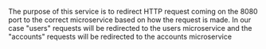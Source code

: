 The purpose of this service is to redirect HTTP request
coming on the 8080 port to the correct microservice
based on how the request is made.
In our case "users" requests will be redirected to the users microservice
and the "accounts" requests will be redirected to the accounts microservice